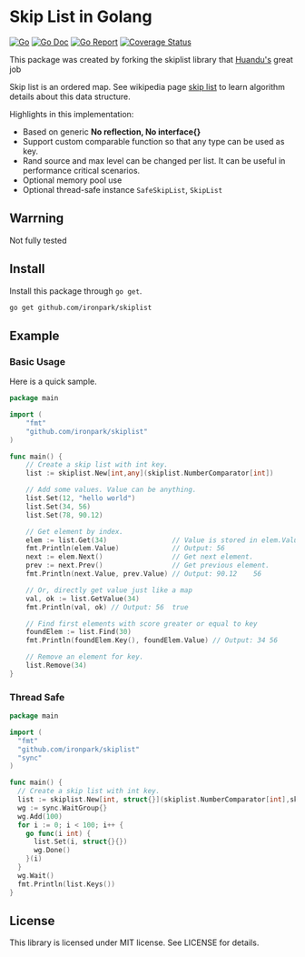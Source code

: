 # Skip List in Golang

[![Go](https://github.com/ironpark/skiplist/workflows/Go/badge.svg)](https://github.com/ironpark/skiplist/actions)
[![Go Doc](https://godoc.org/github.com/ironpark/skiplist?status.svg)](https://pkg.go.dev/github.com/ironpark/skiplist)
[![Go Report](https://goreportcard.com/badge/github.com/Ironpark/skiplist)](https://goreportcard.com/report/github.com/Ironpark/skiplist)
[![Coverage Status](https://coveralls.io/repos/github/Ironpark/skiplist/badge.svg?branch=master)](https://coveralls.io/github/Ironpark/skiplist?branch=master)

This package was created by forking the skiplist library that [Huandu's](https://github.com/huandu) great job

Skip list is an ordered map. See wikipedia page [skip list](http://en.wikipedia.org/wiki/Skip_list) to learn algorithm details about this data structure.

Highlights in this implementation:
- Based on generic  **No reflection, No interface{}**
- Support custom comparable function so that any type can be used as key.
- Rand source and max level can be changed per list. It can be useful in performance critical scenarios.
- Optional memory pool use
- Optional thread-safe instance `SafeSkipList`, `SkipList`

## Warrning
Not fully tested

## Install

Install this package through `go get`.

```bash
go get github.com/ironpark/skiplist
```
## Example

### Basic Usage

Here is a quick sample.

```go
package main

import (
    "fmt"
    "github.com/ironpark/skiplist"
)

func main() {
    // Create a skip list with int key.
    list := skiplist.New[int,any](skiplist.NumberComparator[int])

    // Add some values. Value can be anything.
    list.Set(12, "hello world")
    list.Set(34, 56)
    list.Set(78, 90.12)

    // Get element by index.
    elem := list.Get(34)                // Value is stored in elem.Value.
    fmt.Println(elem.Value)             // Output: 56
    next := elem.Next()                 // Get next element.
    prev := next.Prev()                 // Get previous element.
    fmt.Println(next.Value, prev.Value) // Output: 90.12    56

    // Or, directly get value just like a map
    val, ok := list.GetValue(34)
    fmt.Println(val, ok) // Output: 56  true

    // Find first elements with score greater or equal to key
    foundElem := list.Find(30)
    fmt.Println(foundElem.Key(), foundElem.Value) // Output: 34 56

    // Remove an element for key.
    list.Remove(34)
}
```

### Thread Safe

```go
package main

import (
  "fmt"
  "github.com/ironpark/skiplist"
  "sync"
)

func main() {
  // Create a skip list with int key.
  list := skiplist.New[int, struct{}](skiplist.NumberComparator[int],skiplist.WithMutex())
  wg := sync.WaitGroup{}
  wg.Add(100)
  for i := 0; i < 100; i++ {
    go func(i int) {
      list.Set(i, struct{}{})
      wg.Done()
    }(i)
  }
  wg.Wait()
  fmt.Println(list.Keys())
}
```
## License

This library is licensed under MIT license. See LICENSE for details.
